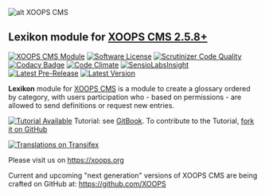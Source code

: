 ![alt XOOPS CMS](https://xoops.org/images/logoXoops4GithubRepository.png)
## Lexikon module for  [XOOPS CMS 2.5.8+](https://xoops.org)
[![XOOPS CMS Module](https://img.shields.io/badge/XOOPS%20CMS-Module-blue.svg)](https://xoops.org)
[![Software License](https://img.shields.io/badge/license-GPL-brightgreen.svg?style=flat)](http://www.gnu.org/licenses/gpl-2.0.html)
[![Scrutinizer Code Quality](https://img.shields.io/scrutinizer/g/XoopsModules25x/lexikon.svg?style=flat)](https://scrutinizer-ci.com/g/XoopsModules25x/lexikon/?branch=master)
[![Codacy Badge](https://api.codacy.com/project/badge/Grade/2c1ce57c3e6f4d5b9b55198b4305cd14)](https://www.codacy.com/app/XoopsModules25x/lexikon_2)
[![Code Climate](https://img.shields.io/codeclimate/github/XoopsModules25x/lexikon.svg?style=flat)](https://codeclimate.com/github/XoopsModules25x/lexikon)
[![SensioLabsInsight](https://insight.sensiolabs.com/projects/9595eeb6-16cc-4fa3-9294-8414fe20aafc/mini.png)](https://insight.sensiolabs.com/projects/9595eeb6-16cc-4fa3-9294-8414fe20aafc)
[![Latest Pre-Release](https://img.shields.io/github/tag/XoopsModules25x/lexikon.svg?style=flat)](https://github.com/XoopsModules25x/lexikon/tags/)
[![Latest Version](https://img.shields.io/github/release/XoopsModules25x/lexikon.svg?style=flat)](https://github.com/XoopsModules25x/lexikon/releases/)

**Lexikon** module for [XOOPS CMS](https://xoops.org) is a module to create a glossary ordered by category, with users participation who - based on permissions - are allowed to send definitions or request new entries.

[![Tutorial Available](https://xoops.org/images/tutorial-available-blue.svg)](https://xoops.gitbooks.io/lexikon-tutorial/) Tutorial: see [GitBook](https://xoops.gitbooks.io/lexikon-tutorial/).
To contribute to the Tutorial, [fork it on GitHub](https://github.com/XoopsDocs/lexikon-tutorial)

[![Translations on Transifex](https://xoops.org/images/translations-transifex-blue.svg)](https://www.transifex.com/xoops)

Please visit us on https://xoops.org

Current and upcoming "next generation" versions of XOOPS CMS are being crafted on GitHub at: https://github.com/XOOPS
 
